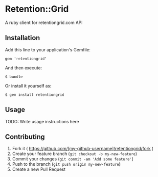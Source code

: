 # Retention::Grid

A ruby client for retentiongrid.com API

## Installation

Add this line to your application's Gemfile:

    gem 'retentiongrid'

And then execute:

    $ bundle

Or install it yourself as:

    $ gem install retentiongrid

## Usage

TODO: Write usage instructions here

## Contributing

1. Fork it ( https://github.com/[my-github-username]/retentiongrid/fork )
2. Create your feature branch (`git checkout -b my-new-feature`)
3. Commit your changes (`git commit -am 'Add some feature'`)
4. Push to the branch (`git push origin my-new-feature`)
5. Create a new Pull Request
